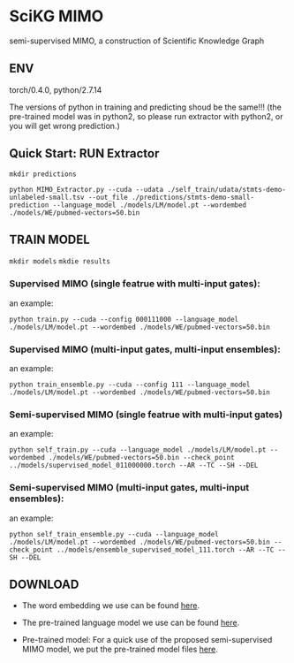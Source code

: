 # SciKG MIMO
semi-supervised MIMO, a construction of Scientific Knowledge  Graph 

## ENV

torch/0.4.0, python/2.7.14

The versions of python in training and predicting shoud be the same!!! (the pre-trained model was in python2, so please run extractor with python2, or you will get wrong prediction.) 

## Quick Start: RUN Extractor

`mkdir predictions`

`python MIMO_Extractor.py --cuda --udata ./self_train/udata/stmts-demo-unlabeled-small.tsv --out_file ./predictions/stmts-demo-small-prediction --language_model ./models/LM/model.pt --wordembed ./models/WE/pubmed-vectors=50.bin`

## TRAIN MODEL

`mkdir models`
`mkdie results`

### Supervised MIMO (single featrue with multi-input gates):
 
an example:

`python train.py --cuda --config 000111000 --language_model ./models/LM/model.pt --wordembed ./models/WE/pubmed-vectors=50.bin`

### Supervised MIMO (multi-input gates, multi-input ensembles):

an example:

`python train_ensemble.py --cuda --config 111 --language_model ./models/LM/model.pt --wordembed ./models/WE/pubmed-vectors=50.bin`

### Semi-supervised MIMO (single featrue with multi-input gates)

an example:

`python self_train.py --cuda --language_model ./models/LM/model.pt --wordembed ./models/WE/pubmed-vectors=50.bin --check_point ../models/supervised_model_011000000.torch --AR --TC --SH --DEL`

### Semi-supervised MIMO (multi-input gates, multi-input ensembles):

an example:

`python self_train_ensemble.py --cuda --language_model ./models/LM/model.pt --wordembed ./models/WE/pubmed-vectors=50.bin --check_point ../models/ensemble_supervised_model_111.torch --AR --TC --SH --DEL`

## DOWNLOAD

* The word embedding we use can be found [here](https://www.dropbox.com/sh/6yx1l8euehgw12k/AAB9mWc3m8H7niuEF7NBYUdRa?dl=0}{\underline{here}}\footnote{\url{https://www.dropbox.com/sh/6yx1l8euehgw12k/AAB9mWc3m8H7niuEF7NBYUdRa?dl=0}).

* The pre-trained language model we use can be found [here](https://www.dropbox.com/sh/q1kehix8q58sxmh/AADU35QFu1ZMuNQFTiEYWSxUa?dl=0}{\underline{here}}\footnote{\url{https://www.dropbox.com/sh/q1kehix8q58sxmh/AADU35QFu1ZMuNQFTiEYWSxUa?dl=0}}).

* Pre-trained model: For a quick use of the proposed semi-supervised MIMO model, we put the pre-trained model files [here](https://www.dropbox.com/sh/rfm95k9kopmfdpb/AACCUzHvpR2M3GOIs9nyNo1Ua?dl=0}{\underline{online}}\footnote{\url{https://www.dropbox.com/sh/rfm95k9kopmfdpb/AACCUzHvpR2M3GOIs9nyNo1Ua?dl=0}}).
